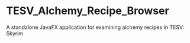 # TESV_Alchemy_Recipe_Browser
A standalone JavaFX application for examining alchemy recipes in TESV: Skyrim

